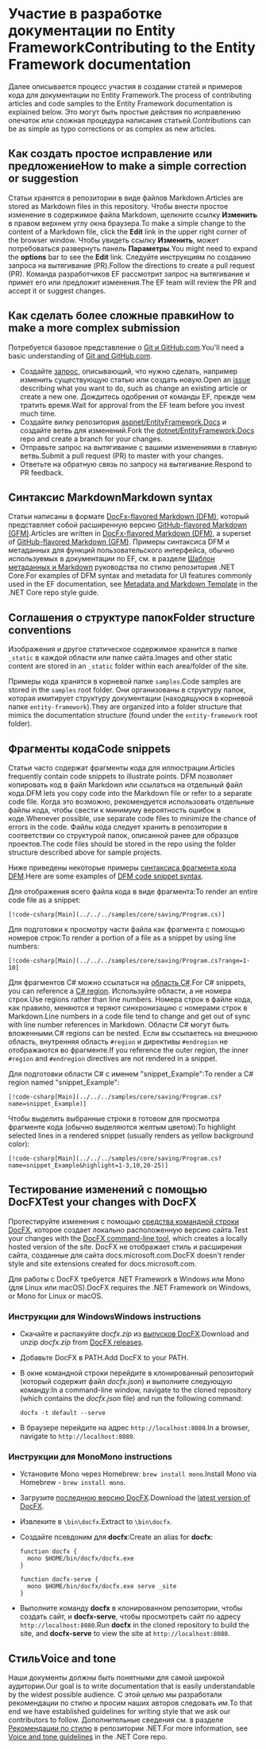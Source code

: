 # <a name="contributing-to-the-entity-framework-documentation"></a><span data-ttu-id="33724-101">Участие в разработке документации по Entity Framework</span><span class="sxs-lookup"><span data-stu-id="33724-101">Contributing to the Entity Framework documentation</span></span>

<span data-ttu-id="33724-102">Далее описывается процесс участия в создании статей и примеров кода для документации по Entity Framework.</span><span class="sxs-lookup"><span data-stu-id="33724-102">The process of contributing articles and code samples to the Entity Framework documentation is explained below.</span></span> <span data-ttu-id="33724-103">Это могут быть простые действия по исправлению опечаток или сложная процедура написания статьей.</span><span class="sxs-lookup"><span data-stu-id="33724-103">Contributions can be as simple as typo corrections or as complex as new articles.</span></span>

## <a name="how-to-make-a-simple-correction-or-suggestion"></a><span data-ttu-id="33724-104">Как создать простое исправление или предложение</span><span class="sxs-lookup"><span data-stu-id="33724-104">How to make a simple correction or suggestion</span></span>

<span data-ttu-id="33724-105">Статьи хранятся в репозитории в виде файлов Markdown.</span><span class="sxs-lookup"><span data-stu-id="33724-105">Articles are stored as Markdown files in this repository.</span></span> <span data-ttu-id="33724-106">Чтобы внести простое изменение в содержимое файла Markdown, щелкните ссылку **Изменить** в правом верхнем углу окна браузера.</span><span class="sxs-lookup"><span data-stu-id="33724-106">To make a simple change to the content of a Markdown file, click the **Edit** link in the upper right corner of the browser window.</span></span> <span data-ttu-id="33724-107">Чтобы увидеть ссылку **Изменить**, может потребоваться развернуть панель **Параметры**.</span><span class="sxs-lookup"><span data-stu-id="33724-107">You might need to expand the **options** bar to see the **Edit** link.</span></span> <span data-ttu-id="33724-108">Следуйте инструкциям по созданию запроса на вытягивание (PR).</span><span class="sxs-lookup"><span data-stu-id="33724-108">Follow the directions to create a pull request (PR).</span></span> <span data-ttu-id="33724-109">Команда разработчиков EF рассмотрит запрос на вытягивание и примет его или предложит изменения.</span><span class="sxs-lookup"><span data-stu-id="33724-109">The EF team will review the PR and accept it or suggest changes.</span></span>

## <a name="how-to-make-a-more-complex-submission"></a><span data-ttu-id="33724-110">Как сделать более сложные правки</span><span class="sxs-lookup"><span data-stu-id="33724-110">How to make a more complex submission</span></span>

<span data-ttu-id="33724-111">Потребуется базовое представление о [Git и GitHub.com](https://guides.github.com/activities/hello-world/).</span><span class="sxs-lookup"><span data-stu-id="33724-111">You'll need a basic understanding of [Git and GitHub.com](https://guides.github.com/activities/hello-world/).</span></span>

* <span data-ttu-id="33724-112">Создайте [запрос](https://github.com/dotnet/EntityFramework.Docs/issues/new), описывающий, что нужно сделать, например изменить существующую статью или создать новую.</span><span class="sxs-lookup"><span data-stu-id="33724-112">Open an [issue](https://github.com/dotnet/EntityFramework.Docs/issues/new) describing what you want to do, such as change an existing article or create a new one.</span></span> <span data-ttu-id="33724-113">Дождитесь одобрения от команды EF, прежде чем тратить время.</span><span class="sxs-lookup"><span data-stu-id="33724-113">Wait for approval from the EF team before you invest much time.</span></span>
* <span data-ttu-id="33724-114">Создайте вилку репозитория [aspnet/EntityFramework.Docs](https://github.com/dotnet/EntityFramework.Docs/) и создайте ветвь для изменений.</span><span class="sxs-lookup"><span data-stu-id="33724-114">Fork the [dotnet/EntityFramework.Docs](https://github.com/dotnet/EntityFramework.Docs/) repo and create a branch for your changes.</span></span>
* <span data-ttu-id="33724-115">Отправьте запрос на вытягивание с вашими изменениями в главную ветвь.</span><span class="sxs-lookup"><span data-stu-id="33724-115">Submit a pull request (PR) to master with your changes.</span></span>
* <span data-ttu-id="33724-116">Ответьте на обратную связь по запросу на вытягивание.</span><span class="sxs-lookup"><span data-stu-id="33724-116">Respond to PR feedback.</span></span>

## <a name="markdown-syntax"></a><span data-ttu-id="33724-117">Синтаксис Markdown</span><span class="sxs-lookup"><span data-stu-id="33724-117">Markdown syntax</span></span>

<span data-ttu-id="33724-118">Статьи написаны в формате [DocFx-flavored Markdown (DFM)](http://dotnet.github.io/docfx/spec/docfx_flavored_markdown.html), который представляет собой расширенную версию [GitHub-flavored Markdown (GFM)](https://guides.github.com/features/mastering-markdown/).</span><span class="sxs-lookup"><span data-stu-id="33724-118">Articles are written in [DocFx-flavored Markdown (DFM)](http://dotnet.github.io/docfx/spec/docfx_flavored_markdown.html), a superset of [GitHub-flavored Markdown (GFM)](https://guides.github.com/features/mastering-markdown/).</span></span> <span data-ttu-id="33724-119">Примеры синтаксиса DFM и метаданных для функций пользовательского интерфейса, обычно используемых в документации по EF, см. в разделе [Шаблон метаданных и Markdown](https://github.com/dotnet/docs/blob/master/styleguide/template.md) руководства по стилю репозитория .NET Core.</span><span class="sxs-lookup"><span data-stu-id="33724-119">For examples of DFM syntax and metadata for UI features commonly used in the EF documentation, see [Metadata and Markdown Template](https://github.com/dotnet/docs/blob/master/styleguide/template.md) in the .NET Core repo style guide.</span></span>

## <a name="folder-structure-conventions"></a><span data-ttu-id="33724-120">Соглашения о структуре папок</span><span class="sxs-lookup"><span data-stu-id="33724-120">Folder structure conventions</span></span>

<span data-ttu-id="33724-121">Изображения и другое статическое содержимое хранится в папке `_static` в каждой области или папке сайта.</span><span class="sxs-lookup"><span data-stu-id="33724-121">Images and other static content are stored in an `_static` folder within each area/folder of the site.</span></span>

<span data-ttu-id="33724-122">Примеры кода хранятся в корневой папке `samples`.</span><span class="sxs-lookup"><span data-stu-id="33724-122">Code samples are stored in the `samples` root folder.</span></span> <span data-ttu-id="33724-123">Они организованы в структуру папок, которая имитирует структуру документации (находящуюся в корневой папке `entity-framework`).</span><span class="sxs-lookup"><span data-stu-id="33724-123">They are organized into a folder structure that mimics the documentation structure (found under the `entity-framework` root folder).</span></span>

## <a name="code-snippets"></a><span data-ttu-id="33724-124">Фрагменты кода</span><span class="sxs-lookup"><span data-stu-id="33724-124">Code snippets</span></span>

<span data-ttu-id="33724-125">Статьи часто содержат фрагменты кода для иллюстрации.</span><span class="sxs-lookup"><span data-stu-id="33724-125">Articles frequently contain code snippets to illustrate points.</span></span> <span data-ttu-id="33724-126">DFM позволяет копировать код в файл Markdown или ссылаться на отдельный файл кода.</span><span class="sxs-lookup"><span data-stu-id="33724-126">DFM lets you copy code into the Markdown file or refer to a separate code file.</span></span> <span data-ttu-id="33724-127">Когда это возможно, рекомендуется использовать отдельные файлы кода, чтобы свести к минимуму вероятность ошибок в коде.</span><span class="sxs-lookup"><span data-stu-id="33724-127">Whenever possible, use separate code files to minimize the chance of errors in the code.</span></span> <span data-ttu-id="33724-128">Файлы кода следует хранить в репозитории в соответствии со структурой папок, описанной ранее для образцов проектов.</span><span class="sxs-lookup"><span data-stu-id="33724-128">The code files should be stored in the repo using the folder structure described above for sample projects.</span></span>

<span data-ttu-id="33724-129">Ниже приведены некоторые примеры [синтаксиса фрагмента кода DFM](http://dotnet.github.io/docfx/spec/docfx_flavored_markdown.html#code-snippet).</span><span class="sxs-lookup"><span data-stu-id="33724-129">Here are some examples of [DFM code snippet syntax](http://dotnet.github.io/docfx/spec/docfx_flavored_markdown.html#code-snippet).</span></span>

<span data-ttu-id="33724-130">Для отображения всего файла кода в виде фрагмента:</span><span class="sxs-lookup"><span data-stu-id="33724-130">To render an entire code file as a snippet:</span></span>

``` none
[!code-csharp[Main](../../../samples/core/saving/Program.cs)]
```

<span data-ttu-id="33724-131">Для подготовки к просмотру части файла как фрагмента с помощью номеров строк:</span><span class="sxs-lookup"><span data-stu-id="33724-131">To render a portion of a file as a snippet by using line numbers:</span></span>

``` none
[!code-csharp[Main](../../../samples/core/saving/Program.cs?range=1-10]
```

<span data-ttu-id="33724-132">Для фрагментов C# можно ссылаться на [область C#](https://msdn.microsoft.com/library/9a1ybwek.aspx).</span><span class="sxs-lookup"><span data-stu-id="33724-132">For C# snippets, you can reference a [C# region](https://msdn.microsoft.com/library/9a1ybwek.aspx).</span></span> <span data-ttu-id="33724-133">Используйте области, а не номера строк.</span><span class="sxs-lookup"><span data-stu-id="33724-133">Use regions rather than line numbers.</span></span> <span data-ttu-id="33724-134">Номера строк в файле кода, как правило, меняются и теряют синхронизацию с номерами строк в Markdown.</span><span class="sxs-lookup"><span data-stu-id="33724-134">Line numbers in a code file tend to change and get out of sync with line number references in Markdown.</span></span> <span data-ttu-id="33724-135">Области C# могут быть вложенными.</span><span class="sxs-lookup"><span data-stu-id="33724-135">C# regions can be nested.</span></span> <span data-ttu-id="33724-136">Если вы ссылаетесь на внешнюю область, внутренняя область `#region` и директивы `#endregion` не отображаются во фрагменте.</span><span class="sxs-lookup"><span data-stu-id="33724-136">If you reference the outer region, the inner `#region` and `#endregion` directives are not rendered in a snippet.</span></span>

<span data-ttu-id="33724-137">Для подготовки области C# с именем "snippet_Example":</span><span class="sxs-lookup"><span data-stu-id="33724-137">To render a C# region named "snippet_Example":</span></span>

``` none
[!code-csharp[Main](../../../samples/core/saving/Program.cs?name=snippet_Example)]
```

<span data-ttu-id="33724-138">Чтобы выделить выбранные строки в готовом для просмотра фрагменте кода (обычно выделяются желтым цветом):</span><span class="sxs-lookup"><span data-stu-id="33724-138">To highlight selected lines in a rendered snippet (usually renders as yellow background color):</span></span>

``` none
[!code-csharp[Main](../../../samples/core/saving/Program.cs?name=snippet_Example&highlight=1-3,10,20-25)]
```

## <a name="test-your-changes-with-docfx"></a><span data-ttu-id="33724-139">Тестирование изменений с помощью DocFX</span><span class="sxs-lookup"><span data-stu-id="33724-139">Test your changes with DocFX</span></span>

<span data-ttu-id="33724-140">Протестируйте изменения с помощью [средства командной строки DocFX](https://dotnet.github.io/docfx/tutorial/docfx_getting_started.html#2-use-docfx-as-a-command-line-tool), которое создает локально расположенную версию сайта.</span><span class="sxs-lookup"><span data-stu-id="33724-140">Test your changes with the [DocFX command-line tool](https://dotnet.github.io/docfx/tutorial/docfx_getting_started.html#2-use-docfx-as-a-command-line-tool), which creates a locally hosted version of the site.</span></span> <span data-ttu-id="33724-141">DocFX не отображает стиль и расширения сайта, созданные для сайта docs.microsoft.com.</span><span class="sxs-lookup"><span data-stu-id="33724-141">DocFX doesn't render style and site extensions created for docs.microsoft.com.</span></span>

<span data-ttu-id="33724-142">Для работы с DocFX требуется .NET Framework в Windows или Mono (для Linux или macOS).</span><span class="sxs-lookup"><span data-stu-id="33724-142">DocFX requires the .NET Framework on Windows, or Mono for Linux or macOS.</span></span>

### <a name="windows-instructions"></a><span data-ttu-id="33724-143">Инструкции для Windows</span><span class="sxs-lookup"><span data-stu-id="33724-143">Windows instructions</span></span>

* <span data-ttu-id="33724-144">Скачайте и распакуйте *docfx.zip* из [выпусков DocFX](https://github.com/dotnet/docfx/releases).</span><span class="sxs-lookup"><span data-stu-id="33724-144">Download and unzip *docfx.zip* from [DocFX releases](https://github.com/dotnet/docfx/releases).</span></span>
* <span data-ttu-id="33724-145">Добавьте DocFX в PATH.</span><span class="sxs-lookup"><span data-stu-id="33724-145">Add DocFX to your PATH.</span></span>
* <span data-ttu-id="33724-146">В окне командной строки перейдите в клонированный репозиторий (который содержит файл *docfx.json*) и выполните следующую команду:</span><span class="sxs-lookup"><span data-stu-id="33724-146">In a command-line window, navigate to the cloned repository (which contains the *docfx.json* file) and run the following command:</span></span>

   ``` console
   docfx -t default --serve
   ```

* <span data-ttu-id="33724-147">В браузере перейдите на адрес `http://localhost:8080`.</span><span class="sxs-lookup"><span data-stu-id="33724-147">In a browser, navigate to `http://localhost:8080`.</span></span>

### <a name="mono-instructions"></a><span data-ttu-id="33724-148">Инструкции для Mono</span><span class="sxs-lookup"><span data-stu-id="33724-148">Mono instructions</span></span>

* <span data-ttu-id="33724-149">Установите Mono через Homebrew: `brew install mono`.</span><span class="sxs-lookup"><span data-stu-id="33724-149">Install Mono via Homebrew - `brew install mono`.</span></span>
* <span data-ttu-id="33724-150">Загрузите [последнюю версию DocFX](https://github.com/dotnet/docfx/releases/tag/v2.7.2).</span><span class="sxs-lookup"><span data-stu-id="33724-150">Download the [latest version of DocFX](https://github.com/dotnet/docfx/releases/tag/v2.7.2).</span></span>
* <span data-ttu-id="33724-151">Извлеките в `\bin\docfx`.</span><span class="sxs-lookup"><span data-stu-id="33724-151">Extract to `\bin\docfx`.</span></span>
* <span data-ttu-id="33724-152">Создайте псевдоним для **docfx**:</span><span class="sxs-lookup"><span data-stu-id="33724-152">Create an alias for **docfx**:</span></span>

  ``` console
  function docfx {
    mono $HOME/bin/docfx/docfx.exe
  }

  function docfx-serve {
    mono $HOME/bin/docfx/docfx.exe serve _site
  }
  ```

* <span data-ttu-id="33724-153">Выполните команду **docfx** в клонированном репозитории, чтобы создать сайт, и **docfx-serve**, чтобы просмотреть сайт по адресу `http://localhost:8080`.</span><span class="sxs-lookup"><span data-stu-id="33724-153">Run **docfx** in the cloned repository to build the site, and **docfx-serve** to view the site at `http://localhost:8080`.</span></span>

## <a name="voice-and-tone"></a><span data-ttu-id="33724-154">Стиль</span><span class="sxs-lookup"><span data-stu-id="33724-154">Voice and tone</span></span>

<span data-ttu-id="33724-155">Наши документы должны быть понятными для самой широкой аудитории.</span><span class="sxs-lookup"><span data-stu-id="33724-155">Our goal is to write documentation that is easily understandable by the widest possible audience.</span></span> <span data-ttu-id="33724-156">С этой целью мы разработали рекомендации по стилю и просим наших авторов следовать им.</span><span class="sxs-lookup"><span data-stu-id="33724-156">To that end we have established guidelines for writing style that we ask our contributors to follow.</span></span> <span data-ttu-id="33724-157">Дополнительные сведения см. в разделе [Рекомендации по стилю](https://github.com/dotnet/docs/blob/master/styleguide/voice-tone.md) в репозитории .NET.</span><span class="sxs-lookup"><span data-stu-id="33724-157">For more information, see [Voice and tone guidelines](https://github.com/dotnet/docs/blob/master/styleguide/voice-tone.md) in the .NET Core repo.</span></span>

